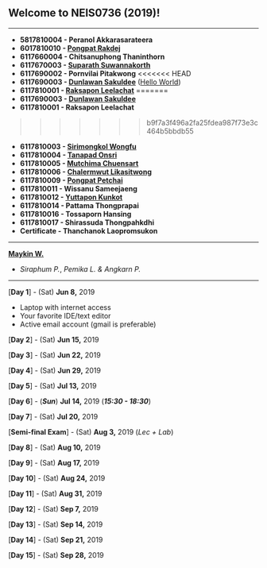 ## Welcome to NEIS0736 (2019)!

---

* **5817810004 - Peranol Akkarasarateera**
* **6017810010 - [Pongpat Rakdej](https://github.com/pp717)**
* **6117660004 - Chitsanuphong Thaninthorn**
* **6117670003 - [Suparath Suwannakorth](https://babababest.github.io/)**
* **6117690002 - Pornvilai Pitakwong**
<<<<<<< HEAD
* **6117690003 - [Dunlawan Sakuldee](https://dunlawan.github.io/)** ([Hello World](https://github.com/dunlawan/dunlawan.github.io/blob/master/HelloWorld.html))
* **6117810001 - [Raksapon Leelachat](https://raksapon.github.io/)**
=======
* **6117690003 - [Dunlawan Sakuldee](https://dunlawan.github.io/)**
* **6117810001 - Raksapon Leelachat**
>>>>>>> b9f7a3f496a2fa25fdea987f73e3c464b5bbdb55
* **6117810003 - [Sirimongkol Wongfu](https://g3minii.github.io/)**
* **6117810004 - [Tanapad Onsri](https://6117810004.github.io/)**
* **6117810005 - [Mutchima Chuensart](https://mutchimo.github.io/)**
* **6117810006 - [Chalermwut Likasitwong](https://mixmawaew.github.io/)**
* **6117810009 - [Pongpat Petchai](https://numl3er47.github.io/)**
* **6117810011 - Wissanu Sameejaeng**
* **6117810012 - [Yuttapon Kunkot](https://yuttapon.github.io)**
* **6117810014 - Pattama Thongprapai**
* **6117810016 - Tossaporn Hansing**
* **6117810017 - Shirassuda Thongpahkdhi**
* **Certificate - Thanchanok Laopromsukon**

---

**[Maykin W.](https://maeklong.github.io/)**
* *Siraphum P.*, *Pemika L.* *&* *Angkarn P.*

---

[**Day 1**] - (Sat) **Jun 8,** 2019
*  Laptop with internet access
*  Your favorite IDE/text editor
*  Active email account (gmail is preferable)

[**Day 2**] - (Sat) **Jun 15,** 2019

[**Day 3**] - (Sat) **Jun 22,** 2019

[**Day 4**] - (Sat) **Jun 29,** 2019

[**Day 5**] - (Sat) **Jul 13,** 2019

[**Day 6**] - (***Sun***) **Jul 14,** 2019 (***15:30 - 18:30***)

[**Day 7**] - (Sat) **Jul 20,** 2019

[**Semi-final Exam**] - (Sat) **Aug 3,** 2019 (*Lec + Lab*)

[**Day 8**] - (Sat) **Aug 10,** 2019

[**Day 9**] - (Sat) **Aug 17,** 2019

[**Day 10**] - (Sat) **Aug 24,** 2019

[**Day 11**] - (Sat) **Aug 31,** 2019

[**Day 12**] - (Sat) **Sep 7,** 2019

[**Day 13**] - (Sat) **Sep 14,** 2019

[**Day 14**] - (Sat) **Sep 21,** 2019

[**Day 15**] - (Sat) **Sep 28,** 2019
